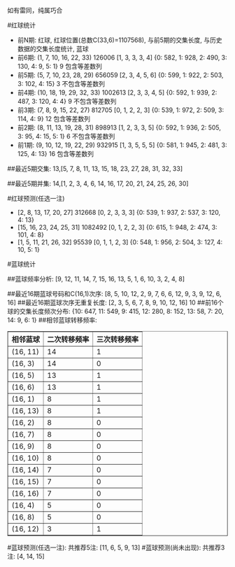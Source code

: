 <!-- 
.. title: 双色球2017095期(2017-08-15)数据分析报告
.. slug: slott-2017095-2017-08-15-report
.. date: 2017-08-16 08:00:00 UTC+08:00
.. tags: Lottery
.. link: 
.. description: 
.. type: text
-->

如有雷同，纯属巧合

<!-- TEASER_END-->

#红球统计

- 前N期: 红球, 红球位置(总数C(33,6)=1107568), 与前5期的交集长度, 与历史数据的交集长度统计, 蓝球
- 前6期: (1, 7, 10, 16, 22, 33) 126006 [1, 3, 3, 3, 4] {0: 582, 1: 928, 2: 490, 3: 130, 4: 9, 5: 1} 9 包含等差数列
- 前5期: (5, 7, 10, 23, 28, 29) 656059 [2, 3, 4, 5, 6] {0: 599, 1: 922, 2: 503, 3: 102, 4: 15} 3 不包含等差数列
- 前4期: (10, 18, 19, 29, 32, 33) 1002613 [2, 3, 3, 4, 5] {0: 592, 1: 939, 2: 487, 3: 120, 4: 4} 9 不包含等差数列
- 前3期: (7, 8, 9, 15, 22, 27) 812705 [0, 1, 2, 2, 3] {0: 539, 1: 972, 2: 509, 3: 114, 4: 9} 12 包含等差数列
- 前2期: (8, 11, 13, 19, 28, 31) 898913 [1, 2, 3, 3, 5] {0: 592, 1: 936, 2: 505, 3: 95, 4: 15, 5: 1} 6 不包含等差数列
- 前1期: (9, 10, 12, 19, 22, 29) 932915 [1, 3, 5, 5, 5] {0: 581, 1: 945, 2: 481, 3: 125, 4: 13} 16 包含等差数列

##最近5期交集:
13,[5, 7, 8, 11, 13, 15, 18, 23, 27, 28, 31, 32, 33]

##最近5期并集:
14,[1, 2, 3, 4, 6, 14, 16, 17, 20, 21, 24, 25, 26, 30]

#红球预测(任选一注)

- [2, 8, 13, 17, 20, 27] 312668 [0, 2, 3, 3, 3] {0: 539, 1: 937, 2: 537, 3: 120, 4: 13}
- [15, 16, 23, 24, 25, 31] 1082492 [0, 1, 2, 2, 3] {0: 615, 1: 948, 2: 474, 3: 101, 4: 8}
- [1, 5, 11, 21, 26, 32] 95539 [0, 1, 1, 2, 3] {0: 548, 1: 956, 2: 504, 3: 127, 4: 10, 5: 1}

#蓝球统计

##蓝球频率分析:
[9, 12, 11, 14, 7, 15, 16, 13, 5, 1, 6, 10, 3, 2, 4, 8]

##最近16期蓝球号码和C(16,1)次序:
 [8, 5, 10, 12, 2, 9, 7, 6, 6, 12, 9, 3, 9, 12, 6, 16]
##最近16期蓝球次序无重复长度:
 [2, 3, 5, 6, 7, 8, 9, 10, 12, 16] 10
##前16个球的交集长度频次分布:
{10: 647, 11: 549, 9: 415, 12: 280, 8: 152, 13: 58, 7: 20, 14: 9, 6: 1}
##相邻蓝球转移频率:
 <table border="1" class="table table-striped dataframe">
  <thead>
    <tr style="text-align: right;">
      <th>相邻蓝球</th>
      <th>二次转移频率</th>
      <th>三次转移频率</th>
    </tr>
  </thead>
  <tbody>
    <tr>
      <td>(16, 11)</td>
      <td>14</td>
      <td>1</td>
    </tr>
    <tr>
      <td>(16, 3)</td>
      <td>14</td>
      <td>0</td>
    </tr>
    <tr>
      <td>(16, 5)</td>
      <td>13</td>
      <td>1</td>
    </tr>
    <tr>
      <td>(16, 6)</td>
      <td>13</td>
      <td>1</td>
    </tr>
    <tr>
      <td>(16, 1)</td>
      <td>8</td>
      <td>1</td>
    </tr>
    <tr>
      <td>(16, 13)</td>
      <td>8</td>
      <td>1</td>
    </tr>
    <tr>
      <td>(16, 2)</td>
      <td>8</td>
      <td>0</td>
    </tr>
    <tr>
      <td>(16, 7)</td>
      <td>8</td>
      <td>0</td>
    </tr>
    <tr>
      <td>(16, 9)</td>
      <td>8</td>
      <td>0</td>
    </tr>
    <tr>
      <td>(16, 10)</td>
      <td>8</td>
      <td>0</td>
    </tr>
    <tr>
      <td>(16, 14)</td>
      <td>7</td>
      <td>0</td>
    </tr>
    <tr>
      <td>(16, 15)</td>
      <td>7</td>
      <td>0</td>
    </tr>
    <tr>
      <td>(16, 16)</td>
      <td>7</td>
      <td>0</td>
    </tr>
    <tr>
      <td>(16, 4)</td>
      <td>5</td>
      <td>0</td>
    </tr>
    <tr>
      <td>(16, 8)</td>
      <td>5</td>
      <td>0</td>
    </tr>
    <tr>
      <td>(16, 12)</td>
      <td>3</td>
      <td>1</td>
    </tr>
  </tbody>
</table>
#蓝球预测(任选一注):
共推荐5注: [11, 6, 5, 9, 13]
#蓝球预测(尚未出现):
共推荐3注: [4, 14, 15]

